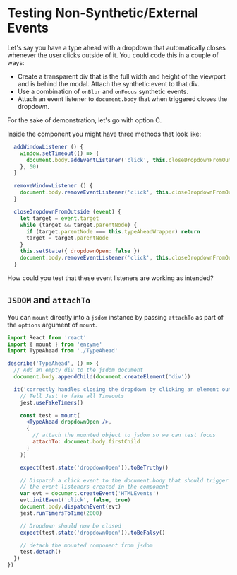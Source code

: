 # Testing Non-Synthetic/External Events
Let's say you have a type ahead with a dropdown that automatically closes whenever the user clicks outside of it. You could code this in a couple of ways:
- Create a transparent div that is the full width and height of the viewport and is behind the modal. Attach the synthetic event to that div.
- Use a combination of `onBlur` and `onFocus` synthetic events.
- Attach an event listener to `document.body` that when triggered closes the dropdown.

For the sake of demonstration, let's go with option C.

Inside the component you might have three methods that look like:
```jsx
  addWindowListener () {
    window.setTimeout(() => {
      document.body.addEventListener('click', this.closeDropdownFromOutside)
    }, 50)
  }

  removeWindowListener () {
    document.body.removeEventListener('click', this.closeDropdownFromOutside)
  }

  closeDropdownFromOutside (event) {
    let target = event.target
    while (target && target.parentNode) {
      if (target.parentNode === this.typeAheadWrapper) return
      target = target.parentNode
    }
    this.setState({ dropdownOpen: false })
    document.body.removeEventListener('click', this.closeDropdownFromOutside)
  }
```

How could you test that these event listeners are working as intended?

## `JSDOM` and `attachTo`
You can `mount` directly into a `jsdom` instance by passing `attachTo` as part of the `options` argument of `mount`.

```jsx
import React from 'react'
import { mount } from 'enzyme'
import TypeAhead from './TypeAhead'

describe('TypeAhead', () => {
  // Add an empty div to the jsdom document
  document.body.appendChild(document.createElement('div'))

  it('correctly handles closing the dropdown by clicking an element outside the component', () => {
    // Tell Jest to fake all Timeouts
    jest.useFakeTimers()

    const test = mount(
      <TypeAhead dropdownOpen />,
      {
        // attach the mounted object to jsdom so we can test focus
        attachTo: document.body.firstChild
      }
    )]

    expect(test.state('dropdownOpen')).toBeTruthy()

    // Dispatch a click event to the document.body that should trigger
    // the event listeners created in the component
    var evt = document.createEvent('HTMLEvents')
    evt.initEvent('click', false, true)
    document.body.dispatchEvent(evt)
    jest.runTimersToTime(2000)

    // Dropdown should now be closed
    expect(test.state('dropdownOpen')).toBeFalsy()

    // detach the mounted component from jsdom
    test.detach()
  })
})
```